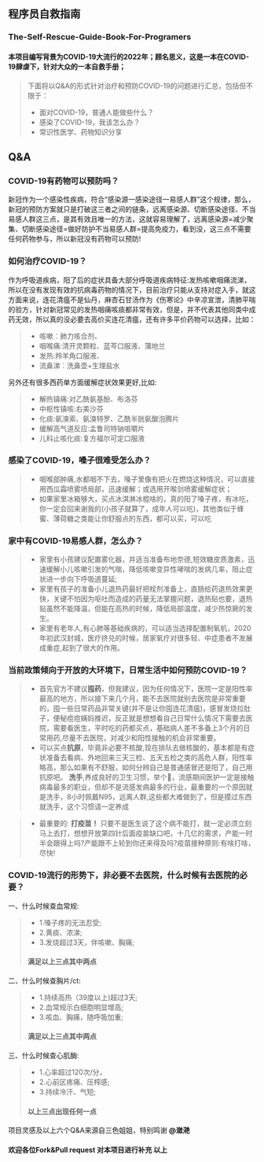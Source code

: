 ## 程序员自救指南
### The-Self-Rescue-Guide-Book-For-Programers
#### 本项目编写背景为COVID-19大流行的2022年；顾名思义，这是一本在COVID-19肆虐下，针对大众的一本自救手册；
> 下面将以Q&A的形式针对治疗和预防COVID-19的问题进行汇总，包括但不限于：
> - 面对COVID-19，普通人能做些什么？
> - 感染了COVID-19，我该怎么办？
> - 常识性医学、药物知识分享

## Q&A

### COVID-19有药物可以预防吗？
新冠作为一个感染性疾病，符合“感染源一感染途径一易感人群”这个规律，那么，新冠的预防方案就只是打破这三者之间的链条，远离感染源、切断感染途径、不当易感人群这三点，是其有效且唯一的方法，这就容易理解了，远离感染源=减少聚集、切断感染途径=做好防护不当易感人群=提高免疫力，看到没，这三点不需要任何药物参与，所以新冠没有药物可以预防!


### 如何治疗COVID-19？
作为呼吸道疾病，阳了后的症状具备大部分呼吸道疾病特征:发热咳嗽咽痛流涕，所以在没有发现有效的抗病毒药物的情况下，目前治疗只能从支持对症入手，就这方面来说，连花清瘟不是仙丹，麻杏石甘汤作为《伤寒论》中辛凉宣泄，清肺平喘的验方，针对新冠常见的发热咽痛咳痰都非常有效，但是，并不代表其他同类中成药无效，所以真的没必要去高价买连花清瘟，还有许多平价药物可以选择，比如：
> - 咳嗽︰肺力咳合剂、
> - 咽喉痛:清开灵颗粒、蓝芩口服液、蒲地兰
> - 发热:羚羊角口服液、
> - 流鼻涕︰洗鼻壶+生理盐水

另外还有很多西药单方面缓解症状效果更好,比如:
> - 解热镇痛:对乙酰氨基酚、布洛芬
> - 中枢性镇咳:右美沙芬
> - 化痰:氨溴索、氨溴特罗、乙酰半胱氨酸泡腾片
> - 缓解高气道反应:孟鲁司特钠咀嚼片
> - 儿科止咳化痰:复方福尔可定口服液

### 感染了COVID-19，嗓子很难受怎么办？
> - 咽喉部肿痛,水都咽不下去，嗓子里像有把火在燃烧这种情况，可以直接用西瓜霜喷雾喷局部，迅速缓解；或选用开喉剑喷雾缓解症状；
> - 如果家里冰箱够大，买点冰淇淋冰棍啥的，真的阳了嗓子疼，有冰吃，你一定会回来谢我的(小孩子就算了，成年人可以吃)，其他类似于蜂蜜、薄荷糖之类能让你舒服点的东西，都可以买，可以吃

### 家中有COVID-19易感人群，怎么办？
> - 家里有小孩建议配置雾化器，并适当准备布地奈德,短效糖皮质激素，迅速缓解小儿咳嗽引发的气喘，降低咳嗽变异性哮喘的发病几率，阻止症状进一步向下呼吸道蔓延;
> - 家里有孩子的准备小儿退热药最好把栓剂准备上，直肠给药退热效果更快，关键不怕因为呕吐而造成的药量无法掌握问题，退热贴也要，退热贴虽然不能降温，但能在高热的时候，降低局部温度，减少热惊厥的发生。
> - 家里有老年人,有心肺等基础疾病的，可以适当选择配置制氧机，2020年初武汉封城，医疗挤兑的时候，居家氧疗对很多轻、中症患者不发展成重症,起到了很大的作用。


### 当前政策倾向于开放的大环境下，日常生活中如何预防COVID-19？
> - 首先官方不建议**囤药**，但我建议，因为任何情况下，医院一定是阳性率最高的地方，所以接下来几个月，能不去医院就别去医院是非常重要的，囤一些日常药品非常关键(并不是让你囤连花清瘟)，感冒发烧拉肚子，便秘痘痘姨妈推迟，反正就是想想看自己日常什么情况下需要去医院，需要看医生，平时吃的药都买点，基础病人差不多备上3个月的日常用药,尽量不去医院，对减少和阳性接触的机会非常重要。
> - 可以买点**抗原**，毕竟非必要不核酸,现在排队去做核酸的，基本都是有症状准备去看病、外地回来三天三检、五天五检之类的高危人群，阳性率略高，那么如果有不舒服，如何分辨自己是普通感冒还是阳了，自己用抗原吧。
> **洗手**,养成良好的卫生习惯，举个🌰，流感期间医护一定是接触病毒最多的职业，但却不是流感发病最多的行业，最重要的一个原因就是洗手，8小时佩戴N95，远离人群,这些都大难做到了，但是摸过东西就洗手，这个习惯请一定养成

> - 最重要的: **打疫苗！** 只要不是医生说了这个病不能打，就一定必须立刻马上去打，想想开放第四针后面疫苗缺口吧，十几亿的需求，产能一时半会跟得上吗?产能跟不上轮到你还来得及吗?疫苗接种原则:有啥打啥，尽快!


### COVID-19流行的形势下，非必要不去医院，什么时候有去医院的必要？
一、什么时候查血常规:
> - 1.嗓子疼的无法忍受;
> - 2.黄痰、浓涕;
> - 3.发烧超过3天，伴咳嗽、胸痛;
> #### 满足以上三点其中两点
二、什么时候查胸片/ct:
> - 1.持续高热（39度以上)超过3天;
> - 2.血常规示白细胞明显增高;
> - 3.咳血、胸痛，随呼吸加重;
> #### 满足以上三点其中两点
三、什么时候查心肌酶:
> - 1.心率超过120次/分，
> - 2.心前区疼痛、压榨感;
> - 3.持续冷汗、气短;
> #### 以上三点出现任何一点


项目灵感及以上六个Q&A来源自三色姐姐，特别鸣谢 **@潋滟** 
#### 欢迎各位Fork&Pull request 对本项目进行补充   以上
